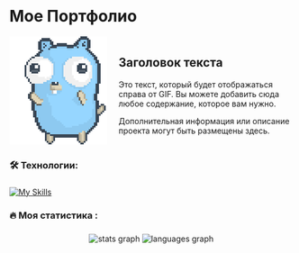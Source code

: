 <br clear="both">

# Мое Портфолио

<div style="display: flex; align-items: center;">
    <div style="margin-right: 20px;">
        <img src="https://github.com/gznrf/gznrf/raw/main/dancing-gopher.gif" alt="Моя анимация" style="max-width: 300px; height: auto;">
    </div>
    <div>
        <h2>Заголовок текста</h2>
        <p>Это текст, который будет отображаться справа от GIF. Вы можете добавить сюда любое содержание, которое вам нужно.</p>
        <p>Дополнительная информация или описание проекта могут быть размещены здесь.</p>
    </div>
</div>


###




<h3 align="left">🛠 Технологии:</h3>

###
[![My Skills](https://skillicons.dev/icons?i=go)](https://skillicons.dev)
###

<h3 align="left">🔥   Моя статистика :</h3>

###

<div align="center">
  <img src="https://github-readme-stats.vercel.app/api?username=gznrf&hide_title=false&hide_rank=false&show_icons=true&include_all_commits=true&count_private=true&disable_animations=false&theme=holi&locale=en&hide_border=false&order=1" height="150" alt="stats graph"  />
  <img src="https://github-readme-stats.vercel.app/api/top-langs?username=gznrf&locale=en&hide_title=false&layout=compact&card_width=320&langs_count=5&theme=holi&hide_border=false&order=2" height="150" alt="languages graph"  />
</div>

###
